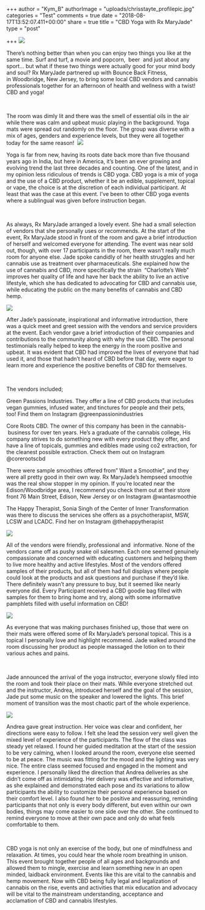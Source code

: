 +++
author = "Kym_B"
authorImage = "uploads/chrisstayte_profilepic.jpg"
categories = "Test"
comments = true
date = "2018-08-17T13:52:07.411+00:00"
share = true
title = "CBD Yoga with Rx MaryJade"
type = "post"

+++
![](/uploads/rxMaryJadeLogo.jpg)

There’s nothing better than when you can enjoy two things you like at the same time. Surf and turf, a movie and popcorn,  beer  and just about any sport… but what if these two things were actually good for your mind body and soul? Rx MaryJade partnered up with Bounce Back Fitness, in Woodbridge, New Jersey, to bring some local CBD vendors and cannabis professionals together for an afternoon of health and wellness with a twist! CBD and yoga! 

 

The room was dimly lit and there was the smell of essential oils in the air while there was calm and upbeat music playing in the background. Yoga mats were spread out randomly on the floor. The group was diverse with a mix of ages, genders and experience levels, but they were all together today for the same reason!  ![](/uploads/IMG_8946.jpg)

Yoga is far from new, having its roots date back more than five thousand years ago in India, but here in America, it’s been an ever growing and evolving trend the last three decades and counting. One of the latest, and in my opinion less ridiculous of trends is CBD yoga. CBD yoga is a mix of yoga and the use of a CBD product, whether it be an edible, supplement, topical or vape, the choice is at the discretion of each individual participant. At least that was the case at this event. I’ve been to other CBD yoga events where a sublingual was given before instruction began.  

 

As always, Rx MaryJade arranged a lovely event. She had a small selection of vendors that she personally uses or recommends. At the start of the event, Rx MaryJade stood in front of the room and gave a brief introduction of herself and welcomed everyone for attending. The event was near sold out, though, with over 17 participants in the room, there wasn’t really much room for anyone else. Jade spoke candidly of her health struggles and her cannabis use as treatment over pharmaceuticals. She explained how the use of cannabis and CBD, more specifically the strain  “Charlotte’s Web” improves her quality of life and have her back the ability to live an active lifestyle, which she has dedicated to advocating for CBD and cannabis use, while educating the public on the many benefits of cannabis and CBD hemp. 

![](/uploads/IMG_8915.jpg)

After Jade’s passionate, inspirational and informative introduction, there was a quick meet and greet session with the vendors and service providers at the event. Each vendor gave a brief introduction of their companies and contributions to the community along with why the use CBD. The personal testimonials really helped to keep the energy in the room positive and upbeat. It was evident that CBD had improved the lives of everyone that had used it, and those that hadn’t heard of CBD before that day, were eager to learn more and experience the positive benefits of CBD for themselves. 

 

The vendors included; 

Green Passions Industries. They offer a line of CBD products that includes vegan gummies, infused water, and tinctures for people and their pets, too! Find them on Instagram @greenpassionindustries 

Core Roots CBD. The owner of this company has been in the cannabis- business for over ten years. He’s a graduate of the cannabis college, His company strives to do something new with every product they offer, and have a line of topicals, gummies and edibles made using co2 extraction, for the cleanest possible extraction. Check them out on Instagram @corerootscbd 

There were sample smoothies offered from” Want a Smoothie”, and they were all pretty good in their own way. Rx MaryJade’s hempseed smoothie was the real show stopper in my opinion. If you’re located near the Edison/Woodbridge area, I recommend you check them out at their store front 76 Main Street, Edison, New Jersey or on Instagram @wantasmoothie 

The Happy Therapist, Sonia Singh of the Center of Inner Transformation was there to discuss the services she offers as a psychotherapist, MSW, LCSW and LCADC. Find her on Instagram @thehappytherapist

![](/uploads/IMG_8913.jpg)

All of the vendors were friendly, professional and  informative. None of the vendors came off as pushy snake oil salesmen. Each one seemed genuinely compassionate and concerned with educating customers and helping them to live more healthy and active lifestyles. Most of the vendors offered samples of their products, but all of them had full displays where people could look at the products and ask questions and purchase if they’d like. There definitely wasn’t any pressure to buy, but it seemed like nearly everyone did. Every Participant received a CBD goodie bag filled with samples for them to bring home and try, along with some informative pamphlets filled with useful information on CBD!

![](/uploads/IMG_8911.jpg)

As everyone that was making purchases finished up, those that were on their mats were offered some of Rx MaryJade’s personal topical. This is a topical I personally love and highlight recommend. Jade walked around the room discussing her product as people massaged the lotion on to their various aches and pains.  

 

Jade announced the arrival of the yoga instructor, everyone slowly filed into the room and took their place on their mats. While everyone stretched out and the instructor, Andrea, introduced herself and the goal of the session, Jade put some music on the speaker and lowered the lights. This brief moment of transition was the most chaotic part of the whole experience.  

![](/uploads/IMG_8919.jpg)

Andrea gave great instruction. Her voice was clear and confident, her directions were easy to follow. I felt she lead the session very well given the mixed level of experience of the participants. The flow of the class was steady yet relaxed. I found her guided meditation at the start of the session to be very calming, when I looked around the room, everyone else seemed to be at peace. The music was fitting for the mood and the lighting was very nice. The entire class seemed focused and engaged in the moment and experience. I personally liked the direction that Andrea deliveries as she didn’t come off as intimidating. Her delivery was effective and informative, as she explained and demonstrated each pose and its variations to allow participants the ability to customize their personal experience based on their comfort level. I also found her to be positive and reassuring, reminding participants that not only is every body different, but even within our own bodies, things may come easier to one side over the other. She continued to remind everyone to move at their own pace and only do what feels comfortable to them. 

 

CBD yoga is not only an exercise of the body, but one of mindfulness and relaxation. At times, you could hear the whole room breathing in unison. This event brought together people of all ages and backgrounds and allowed them to mingle, exercise and learn something new in an open minded, laidback environment. Events like this are vital to the cannabis and hemp movement. Now with CBD being fully legal and legalization of cannabis on the rise, events and activities that mix education and advocacy will be vital to the mainstream understanding, acceptance and acclamation of CBD and cannabis lifestyles.  